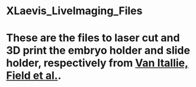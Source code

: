 # XLaevis_LiveImaging_Files


# These are the files to laser cut and 3D print the embryo holder and slide holder, respectively from [Van Itallie, Field et al.](https://www.biorxiv.org/content/10.1101/2022.01.07.475368v1). 
